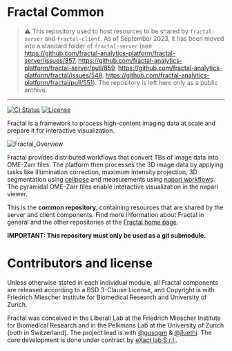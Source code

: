 # Fractal Common

> ⚠️ This repository used to host resources to be shared by `fractal-server` and `fractal-client`.
> As of September 2023, it has been moved into a standard folder of `fractal-server` (see https://github.com/fractal-analytics-platform/fractal-server/issues/857, https://github.com/fractal-analytics-platform/fractal-server/pull/859, https://github.com/fractal-analytics-platform/fractal/issues/548, https://github.com/fractal-analytics-platform/fractal/pull/551).
> The repository is left here only as a public archive.

---


[![CI Status](https://github.com/fractal-analytics-platform/fractal-common/actions/workflows/ci.yml/badge.svg)](https://github.com/fractal-analytics-platform/fractal-common/actions/workflows/ci.yml)
[![License](https://img.shields.io/badge/License-BSD_3--Clause-blue.svg)](https://opensource.org/licenses/BSD-3-Clause)

Fractal is a framework to process high-content imaging data at scale and prepare it for interactive visualization.

![Fractal_Overview](https://fractal-analytics-platform.github.io/assets/fractal_overview.jpg)

Fractal provides distributed workflows that convert TBs of image data into OME-Zarr files. The platform then processes the 3D image data by applying tasks like illumination correction, maximum intensity projection, 3D segmentation using [cellpose](https://cellpose.readthedocs.io/en/latest/) and measurements using [napari workflows](https://github.com/haesleinhuepf/napari-workflows). The pyramidal OME-Zarr files enable interactive visualization in the napari viewer.

This is the **common repository**, containing resources that are shared by the server and client components. Find more information about Fractal in general and the other repositories at the [Fractal home page](https://fractal-analytics-platform.github.io).

**IMPORTANT: This repository must only be used as a git submodule.**

# Contributors and license

Unless otherwise stated in each individual module, all Fractal components are released according to a BSD 3-Clause License, and Copyright is with Friedrich Miescher Institute for Biomedical Research and University of Zurich.

Fractal was conceived in the Liberali Lab at the Friedrich Miescher Institute for Biomedical Research and in the Pelkmans Lab at the University of Zurich (both in Switzerland). The project lead is with [@gusqgm](https://github.com/gusqgm) & [@jluethi](https://github.com/jluethi). The core development is done under contract by [eXact lab S.r.l.](https://exact-lab.it).
